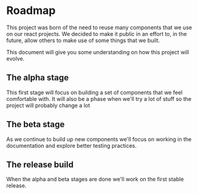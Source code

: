 # Roadmap

This project was born of the need to reuse many components that we use on our react projects. We decided to make it public in an effort to, in the future, allow others to make use of some things that we built.

This document will give you some understanding on how this project will evolve.

## The alpha stage

This first stage will focus on building a set of components that we feel comfortable with. It will also be a phase when we'll try a lot of stuff so the project will probably change a lot

## The beta stage

As we continue to build up new components we'll focus on working in the documentation and explore better testing practices.

## The release build

When the alpha and beta stages are done we'll work on the first stable release.
